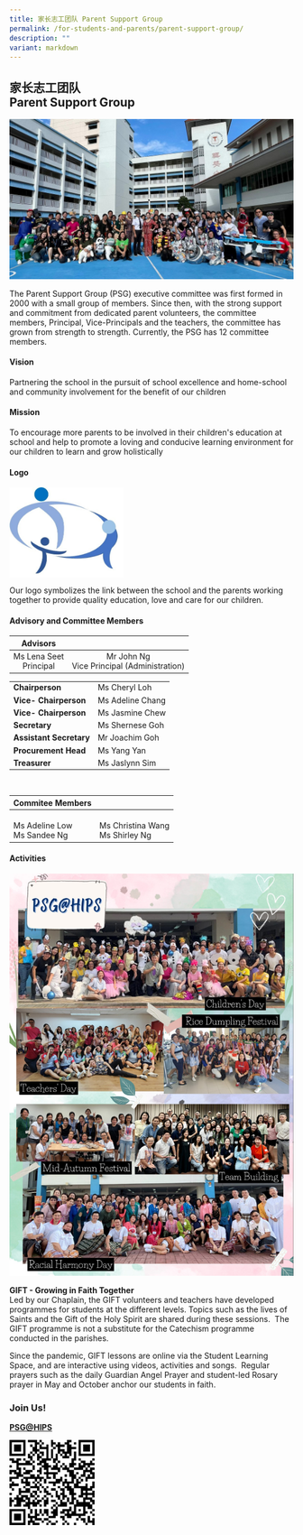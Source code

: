 ```yaml
---
title: 家长志工团队 Parent Support Group
permalink: /for-students-and-parents/parent-support-group/
description: ""
variant: markdown
---
```

## 家长志工团队<br> Parent Support Group

![](/images/HIPS%20PSG%20Group%20Photo.jpg)

The Parent Support Group (PSG) executive committee was first formed in 2000 with a small group of members. Since then, with the strong support and commitment from dedicated parent volunteers, the committee members, Principal, Vice-Principals and the teachers, the committee has grown from strength to strength. Currently, the PSG has 12 committee members.&nbsp;

#### Vision


Partnering the school in the pursuit of school excellence and home-school and community involvement for the benefit of our children

#### Mission


To encourage more parents to be involved in their children's education at school and help to promote a loving and conducive learning environment for our children to learn and grow holistically

#### Logo

<img style="width: 40%;" src="/images/HIPS%20PSG%20Logo%20V2022.jpg" align="center"> 

Our logo symbolizes the link between the school and the parents working together to provide quality education, love and care for our children.

#### Advisory and Committee Members


| **Advisors**|  |  
| :--------: | :--------: | 
|Ms Lena Seet <br> Principal | Mr John Ng <br> Vice Principal (Administration)|


|  |  | 
| -------- | -------- | 
| **Chairperson**&nbsp;  |Ms Cheryl Loh | 
|**Vice- Chairperson**| Ms Adeline Chang |
|**Vice- Chairperson**|Ms Jasmine Chew |
|**Secretary**&nbsp;|Ms Shernese Goh |
|**Assistant Secretary**|Mr Joachim Goh|
|**Procurement Head**|Ms Yang Yan |
|**Treasurer**| Ms Jaslynn Sim |

<br>

| Commitee Members |  | 
| -------- | -------- | 
|  <br> Ms Adeline Low <br> Ms Sandee Ng|   <br> Ms Christina Wang  <br> Ms Shirley Ng |   



#### Activities

![](/images/PSG/PSG2024_v2.jpg)

**GIFT - Growing in Faith Together**  
Led by our Chaplain, the GIFT volunteers and teachers have developed programmes for students at the different levels. Topics such as the lives of Saints and the Gift of the Holy Spirit are shared during these sessions.&nbsp;&nbsp;The GIFT programme is not a substitute for the Catechism programme conducted in the parishes.&nbsp;  

Since the pandemic, GIFT lessons are online via the Student Learning Space, and are interactive using videos, activities and songs.&nbsp; Regular prayers such as the daily Guardian Angel Prayer and student-led Rosary prayer in May and October anchor our students in faith.  
  


### Join Us!


[**PSG@HIPS**](https://tinyurl.com/PSGatHIPS)


<img style="width: 30%;" src="/images/PSG QR.png" align="left">